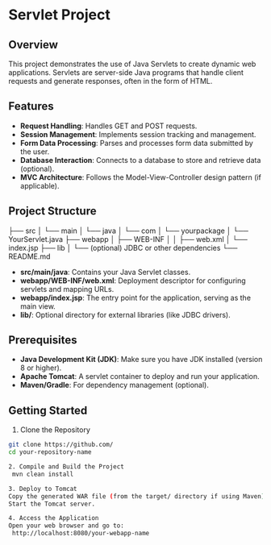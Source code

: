 # Servlet Project

## Overview
This project demonstrates the use of Java Servlets to create dynamic web applications. Servlets are server-side Java programs that handle client requests and generate responses, often in the form of HTML.

## Features
- **Request Handling**: Handles GET and POST requests.
- **Session Management**: Implements session tracking and management.
- **Form Data Processing**: Parses and processes form data submitted by the user.
- **Database Interaction**: Connects to a database to store and retrieve data (optional).
- **MVC Architecture**: Follows the Model-View-Controller design pattern (if applicable).

## Project Structure
├── src
│ └── main
│ └── java
│ └── com
│ └── yourpackage
│ └── YourServlet.java
├── webapp
│ ├── WEB-INF
│ │ ├── web.xml
│ └── index.jsp
├── lib
│ └── (optional) JDBC or other dependencies
└── README.md



- **src/main/java**: Contains your Java Servlet classes.
- **webapp/WEB-INF/web.xml**: Deployment descriptor for configuring servlets and mapping URLs.
- **webapp/index.jsp**: The entry point for the application, serving as the main view.
- **lib/**: Optional directory for external libraries (like JDBC drivers).

## Prerequisites
- **Java Development Kit (JDK)**: Make sure you have JDK installed (version 8 or higher).
- **Apache Tomcat**: A servlet container to deploy and run your application.
- **Maven/Gradle**: For dependency management (optional).

## Getting Started

1. Clone the Repository
```bash
git clone https://github.com/
cd your-repository-name

2. Compile and Build the Project
 mvn clean install

3. Deploy to Tomcat
Copy the generated WAR file (from the target/ directory if using Maven) to the webapps folder of your Tomcat installation.
Start the Tomcat server.

4. Access the Application
Open your web browser and go to:
 http://localhost:8080/your-webapp-name

